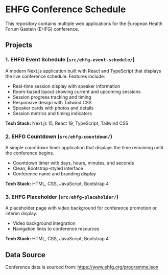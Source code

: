 # EHFG Conference Schedule

This repository contains multiple web applications for the European Health Forum Gastein (EHFG) conference.

## Projects

### 1. EHFG Event Schedule (`src/ehfg-event-schedule/`)
A modern Next.js application built with React and TypeScript that displays the live conference schedule. Features include:
- Real-time session display with speaker information
- Room-based layout showing current and upcoming sessions
- Session progress tracking and timing
- Responsive design with Tailwind CSS
- Speaker cards with photos and details
- Session metrics and timing indicators

**Tech Stack:** Next.js 15, React 19, TypeScript, Tailwind CSS

### 2. EHFG Countdown (`src/ehfg-countdown/`)
A simple countdown timer application that displays the time remaining until the conference begins.
- Countdown timer with days, hours, minutes, and seconds
- Clean, Bootstrap-styled interface
- Conference name and branding display

**Tech Stack:** HTML, CSS, JavaScript, Bootstrap 4

### 3. EHFG Placeholder (`src/ehfg-placeholder/`)
A placeholder page with video background for conference promotion or interim display.
- Video background integration
- Navigation links to conference resources

**Tech Stack:** HTML, CSS, JavaScript, Bootstrap 4

## Data Source

Conference data is sourced from: https://www.ehfg.org/programme.json
